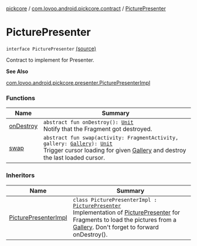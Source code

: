 [pickcore](../../index.md) / [com.lovoo.android.pickcore.contract](../index.md) / [PicturePresenter](./index.md)

# PicturePresenter

`interface PicturePresenter` [(source)](https://github.com/lovoo/android-pickpic/blob/master/pickcore/pickcore/src/main/kotlin/com/lovoo/android/pickcore/contract/PicturePresenter.kt#L26)

Contract to implement for Presenter.

**See Also**

[com.lovoo.android.pickcore.presenter.PicturePresenterImpl](../../com.lovoo.android.pickcore.presenter/-picture-presenter-impl/index.md)

### Functions

| Name | Summary |
|---|---|
| [onDestroy](on-destroy.md) | `abstract fun onDestroy(): `[`Unit`](https://kotlinlang.org/api/latest/jvm/stdlib/kotlin/-unit/index.html)<br>Notify that the Fragment got destroyed. |
| [swap](swap.md) | `abstract fun swap(activity: FragmentActivity, gallery: `[`Gallery`](../../com.lovoo.android.pickcore.model/-gallery/index.md)`): `[`Unit`](https://kotlinlang.org/api/latest/jvm/stdlib/kotlin/-unit/index.html)<br>Trigger cursor loading for given [Gallery](../../com.lovoo.android.pickcore.model/-gallery/index.md) and destroy the last loaded cursor. |

### Inheritors

| Name | Summary |
|---|---|
| [PicturePresenterImpl](../../com.lovoo.android.pickcore.presenter/-picture-presenter-impl/index.md) | `class PicturePresenterImpl : `[`PicturePresenter`](./index.md)<br>Implementation of [PicturePresenter](./index.md) for Fragments to load the pictures from a [Gallery](../../com.lovoo.android.pickcore.model/-gallery/index.md). Don't forget to forward onDestroy(). |
